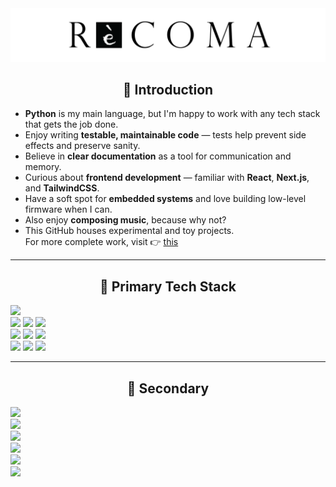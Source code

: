 <div align="center">
  <img src="profile.png" alt="profile" />
</div>

<div align="center">
  <h2>👋 Introduction</h2>
</div>

- **Python** is my main language, but I'm happy to work with any tech stack that gets the job done.
- Enjoy writing **testable, maintainable code** — tests help prevent side effects and preserve sanity.
- Believe in **clear documentation** as a tool for communication and memory.
- Curious about **frontend development** — familiar with **React**, **Next.js**, and **TailwindCSS**.
- Have a soft spot for **embedded systems** and love building low-level firmware when I can.
- Also enjoy **composing music**, because why not?
- This GitHub houses experimental and toy projects.  
  For more complete work, visit 👉 [this](https://github.com/sweetcase-production)

---

<div align="center">
  <h2>🔧 Primary Tech Stack</h2>
</div>

![](https://img.shields.io/badge/Python-FFD43B?style=flat-square&logo=python&logoColor=blue)  
![](https://img.shields.io/badge/Django-092E20?style=flat-square&logo=django&logoColor=green) ![](https://img.shields.io/badge/Django%20REST-ff1709?style=flat-square&logo=django&logoColor=white) ![](https://img.shields.io/badge/FastAPI-109989?style=flat-square&logo=fastapi&logoColor=white)  
![](https://img.shields.io/badge/MySQL-005C84?style=flat-square&logo=mysql&logoColor=white) ![](https://img.shields.io/badge/SQLite-003B57?style=flat-square&logo=sqlite&logoColor=white) ![](https://img.shields.io/badge/Redis-%23DD0031.svg?&style=flat-square&logo=redis&logoColor=white)  
![](https://img.shields.io/badge/Docker-2CA5E0?style=flat-square&logo=docker&logoColor=white) ![](https://img.shields.io/badge/AWS-FF9900?style=flat-square&logo=amazonaws&logoColor=white) ![](https://img.shields.io/badge/GitHub%20Actions-100000?style=flat-square&logo=github&logoColor=white)

---

<div align="center">
  <h2>🧪 Secondary</h2>
</div>

![](https://img.shields.io/badge/Go-00ADD8?style=flat-square&logo=go&logoColor=white)  
![](https://img.shields.io/badge/TypeScript-%23007ACC.svg?style=flat-square&logo=typescript&logoColor=white)  
![](https://img.shields.io/badge/React-%2320232a.svg?style=flat-square&logo=react&logoColor=%2361DAFB)  
![](https://img.shields.io/badge/Next.js-black?style=flat-square&logo=next.js&logoColor=white)  
![](https://img.shields.io/badge/Tailwind_CSS-38B2AC?style=flat-square&logo=tailwind-css&logoColor=white)  
![](https://img.shields.io/badge/Jekyll-CC0000?style=flat-square&logo=jekyll&logoColor=white)
